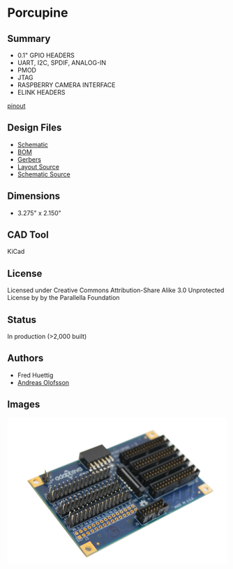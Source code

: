 Porcupine
=================================

## Summary

* 0.1" GPIO HEADERS 
* UART, I2C, SPDIF, ANALOG-IN
* PMOD
* JTAG
* RASPBERRY CAMERA INTERFACE
* ELINK HEADERS

[pinout](docs/porcupine_pinout.png)

## Design Files

* [Schematic](docs/porcupine_schematic.pdf)
* [BOM](porcupine_bom.xls)
* [Gerbers](mfg)
* [Layout Source](porcupine.pro)
* [Schematic Source](porcupine.sch)

## Dimensions
* 3.275" x 2.150" 

## CAD Tool

KiCad

## License

Licensed under Creative Commons Attribution-Share Alike 3.0 Unprotected License by by the Parallella Foundation

## Status

In production (>2,000 built)

## Authors

* Fred Huettig
* [Andreas Olofsson](https://github.com/aolofsson)

## Images

![front](docs/porcupine_product.jpg)



